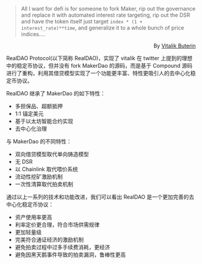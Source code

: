 > All I want for defi is for someone to fork Maker, rip out the governance and replace it with automated interest rate targeting, rip out the DSR and have the token itself just target `index * (1 + interest_rate)**time`, and generalize it to a whole bunch of price indices....

<p align="right">By <a href="https://twitter.com/VitalikButerin/status/1300611609715339265">Vitalik Buterin</a></p>

RealDAO Protocol(以下简称 RealDAO)，实现了 vitalik 在 twitter 上提到的理想中的稳定币协议，但并没有 fork MakerDao 的源码，而是基于 Compound 源码进行了重构，利用其借贷模型实现了一个功能更丰富、特性更吸引人的去中心化稳定币协议。

RealDAO 继承了 MakerDao 的如下特性：

- 多担保品、超额抵押
- 1:1 锚定美元
- 基于以太坊智能合约实现
- 去中心化治理

与 MakerDao 的不同特性：

- 双向借贷模型取代单向铸造模型
- 无 DSR
- 以 Chainlink 取代喂价系统
- 流动性挖矿激励机制
- 一次性清算取代拍卖机制

通过以上一系列的技术和功能改进，我们可以看出 RealDAO 是一个更加完善的去中心化稳定币协议：

- 资产使用率更高
- 利率定价更合理，符合市场供需规律
- 更加轻量级
- 完美符合通证经济的激励机制
- 避免拍卖过程中过多手续费消耗，更经济
- 避免因黑天鹅事件导致的拍卖漏洞，鲁棒性更高
